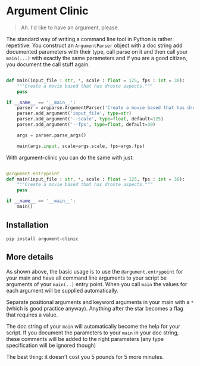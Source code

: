 # Argument Clinic

>  Ah. I'd like to have an argument, please.

The standard way of writing a command line tool in Python is rather
repetitive. You construct an `ArgumentParser` object with a doc
string add documented parameters with their type, call parse on
it and then call your `main(...)` with exactly the same parameters
and if you are a good citizen, you document the call stuff again.

```python

def main(input_file : str, *, scale : float = 125, fps : int = 30):
    """Create a movie based that has droste aspects."""
    pass

if __name__ == '__main__':
    parser = argparse.ArgumentParser('Create a movie based that has droste aspects.')
    parser.add_argument('input_file', type=str)
    parser.add_argument('--scale', type=float, default=125)
    parser.add_argument('--fps', type=float, default=30)

    args = parser.parse_args()

    main(args.input, scale=args.scale, fps=args.fps)

``` 

With argument-clinic you can do the same with just:

```python

@argument.entrypoint
def main(input_file : str, *, scale : float = 125, fps : int = 30):
    """Create a movie based that has droste aspects."""
    pass

if __name__ == '__main__':
    main()

``` 

## Installation

`pip install argument-clinic`

## More details

As shown above, the basic usage is to use the `@argument.entrypoint`
for your main and have all command line arguments to your script be 
arguments of your `main(..)` entry point. When you call `main` the values
for each argument will be supplied automatically.

Separate positional arguments and keyword arguments in your
main with a `*` (which is good practice anyway). Anything after
the star becomes a flag that requires a value.

The doc string of your `main` will automatically become the help
for your script. If you document the parameters to your `main` in your
doc string, these comments will be added to the right parameters (any type
specification will be ignored though)

The best thing: it doesn't cost you 5 pounds for 5 more minutes.